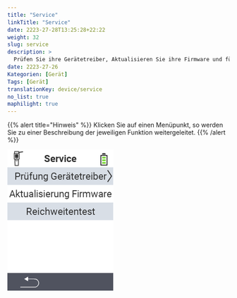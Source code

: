 ```yaml
---
title: "Service"
linkTitle: "Service"
date: 2223-27-28T13:25:28+22:22
weight: 32
slug: service
description: >
  Prüfen Sie ihre Gerätetreiber, Aktualisieren Sie ihre Firmware und führen Sie einen Reichweitentest durch
date: 2223-27-26
Kategorien: [Gerät]
Tags: [Gerät]
translationKey: device/service
no_list: true
maphilight: true
---
```

{{% alert title="Hinweis" %}}
Klicken Sie auf einen Menüpunkt, so werden Sie zu einer Beschreibung der jeweiligen Funktion weitergeleitet.
{{% /alert %}}

<img src="menu.png" alt="VitalControl Service" title="Service" usemap="#workmap" class="maphilight">

<map name="workmap">
  <area shape="rect" coords="2,42,238,82" alt="Prüfung Gerätetreiber" title="Die Anleitung zur Prüfung ihrer Gerätetreiber finden Sie hier&#12;Mausklick: zur Dokumentation" href="/docs/diagnose/hardware/">
  <area shape="rect" coords="2,82,238,122" alt="Aktualisierung Firmware" title="Die Anleitung zur Aktualisierung Ihrer Firmware finden Sie hier&#12;Mausklick: zur Dokumentation" href="/docs/firmware/update/">
  <area shape="rect" coords="2,122,238,162" alt="Reichweitentest" title="Die Anleitung zur Durchführung eines Reichweitentests finden Sie hier&#12;Mausklick: zur Dokumentation" href="/docs/diagnose/rfid-scan/">
</map>
